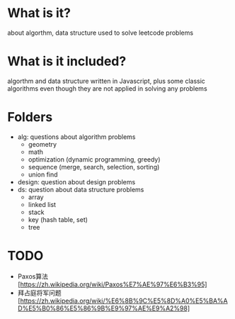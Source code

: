 # What is it?
about algorthm, data structure used to solve leetcode problems

# What is it included?
algorthm and data structure written in Javascript, plus some classic algorithms even though they are not applied in solving any problems

# Folders
- alg: questions about algorithm problems
    - geometry
    - math
    - optimization (dynamic programming, greedy)
    - sequence (merge, search, selection, sorting)
    - union find
- design: question about design problems
- ds: question about data structure problems
    - array
    - linked list
    - stack
    - key (hash table, set)
    - tree

# TODO
- Paxos算法 [https://zh.wikipedia.org/wiki/Paxos%E7%AE%97%E6%B3%95]
- 拜占庭将军问题 [https://zh.wikipedia.org/wiki/%E6%8B%9C%E5%8D%A0%E5%BA%AD%E5%B0%86%E5%86%9B%E9%97%AE%E9%A2%98]